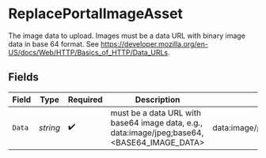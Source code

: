 # ReplacePortalImageAsset

The image data to upload. Images must be a data URL with binary image data in base 64 format. See https://developer.mozilla.org/en-US/docs/Web/HTTP/Basics_of_HTTP/Data_URLs.


## Fields

| Field                                                                                       | Type                                                                                        | Required                                                                                    | Description                                                                                 | Example                                                                                     |
| ------------------------------------------------------------------------------------------- | ------------------------------------------------------------------------------------------- | ------------------------------------------------------------------------------------------- | ------------------------------------------------------------------------------------------- | ------------------------------------------------------------------------------------------- |
| `Data`                                                                                      | *string*                                                                                    | :heavy_check_mark:                                                                          | must be a data URL with base64 image data, e.g., data:image/jpeg;base64,<BASE64_IMAGE_DATA> | data:image/png;base64,YW5faW1hZ2VfZmlsZQ==                                                  |